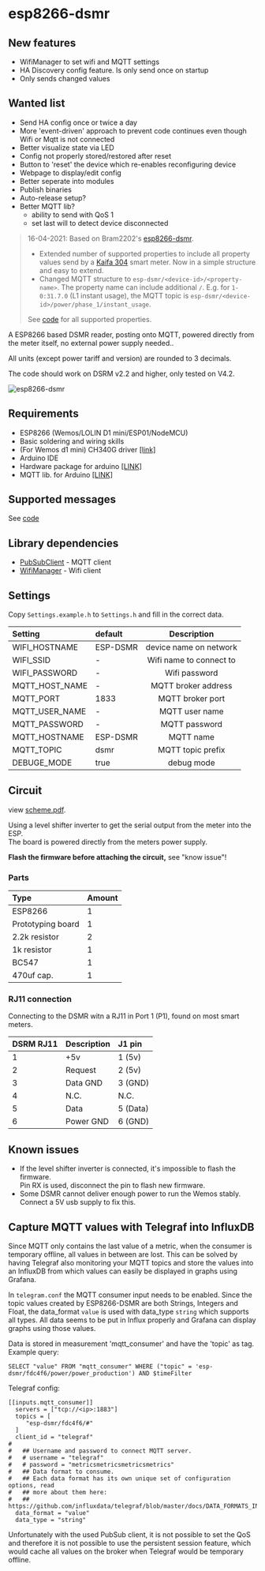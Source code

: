 # esp8266-dsmr

## New features

- WifiManager to set wifi and MQTT settings
- HA Discovery config feature. Is only send once on startup
- Only sends changed values

## Wanted list

- Send HA config once or twice a day
- More 'event-driven' approach to prevent code continues even though Wifi or Mqtt is not connected
- Better visualize state via LED
- Config not properly stored/restored after reset
- Button to 'reset' the device which re-enables reconfiguring device
- Webpage to display/edit config
- Better seperate into modules
- Publish binaries
- Auto-release setup?
- Better MQTT lib?
  - ability to send with QoS 1
  - set last will to detect device disconnected

> 16-04-2021: Based on Bram2202's [esp8266-dsmr](https://github.com/bram2202/esp8266-dsmr).
> - Extended number of supported properties to include all property values send by a [Kaifa 304](https://www.liander.nl/sites/default/files/Meters-Handleidingen-elektriciteit-Kaifa-uitgebreid.pdf) smart meter. Now in a simple structure and easy to extend.
> - Changed MQTT structure to `esp-dsmr/<device-id>/<property-name>`. The property name can include additional `/`. E.g. for `1-0:31.7.0` (L1 instant usage), the MQTT topic is `esp-dsmr/<device-id>/power/phase_1/instant_usage`.
> 
> See [code](https://github.com/diversit/esp8266-dsmr/blob/master/esp8266-dsmr.ino#L28) for all supported properties.


A ESP8266 based DSMR reader, posting onto MQTT, powered directly from the meter itself, no external power supply needed..

All units (except power tariff and version) are rounded to 3 decimals.

The code should work on DSRM v2.2 and higher, only tested on V4.2.

![esp8266-dsmr](https://github.com/bram2202/esp8266-dsmr/blob/master/docs/esp8266-dsmr.jpg "esp8266-dsmr")

## Requirements 
* ESP8266 (Wemos/LOLIN D1 mini/ESP01/NodeMCU)
* Basic soldering and wiring skills
* (For Wemos d1 mini) CH340G driver [[link]](https://wiki.wemos.cc/downloads)
* Arduino IDE
* Hardware package for arduino [[LINK]](https://github.com/esp8266/Arduino)
* MQTT lib. for Arduino [[LINK]](https://pubsubclient.knolleary.net/)


## Supported messages
See [code](https://github.com/diversit/esp8266-dsmr/blob/master/esp8266-dsmr.ino#L28)

## Library dependencies
- [PubSubClient](https://pubsubclient.knolleary.net) - MQTT client
- [WifiManager](https://github.com/tzapu/WiFiManager) - Wifi client

## Settings
Copy `Settings.example.h` to `Settings.h` and fill in the correct data.

| Setting | default | Description|  
|:------------- |:----- |:-------------:| 
| WIFI_HOSTNAME | ESP-DSMR | device name on network |
| WIFI_SSID | - | Wifi name to connect to |
| WIFI_PASSWORD | - | Wifi password |
| MQTT_HOST_NAME | - | MQTT broker address |
| MQTT_PORT | 1833 | MQTT broker port |
| MQTT_USER_NAME| - | MQTT user name |
| MQTT_PASSWORD | - | MQTT password |
| MQTT_HOSTNAME| ESP-DSMR | MQTT name |
| MQTT_TOPIC | dsmr | MQTT topic prefix |
| DEBUGE_MODE | true | debug mode |


## Circuit
view [scheme.pdf](scheme.pdf).

Using a level shifter inverter to get the serial output from the meter into the ESP.<br>
The board is powered directly from the meters power supply.<br>

**Flash the firmware before attaching the circuit,** see "know issue"!

### Parts
| Type | Amount |
|:---|:---|
| ESP8266 | 1 |
| Prototyping board | 1 |
| 2.2k resistor | 2 |
| 1k resistor | 1 |
| BC547 | 1 | 
| 470uf cap. | 1 | 

### RJ11 connection

Connecting to the DSMR witn a RJ11 in Port 1 (P1), found on most smart meters.


| DSRM RJ11 | Description | J1 pin |
|:---|:---|:---|
| 1 | +5v | 1 (5v) |
| 2 | Request | 2 (5v) |
| 3 | Data GND| 3 (GND) |
| 4 | N.C. | N.C. |
| 5 | Data | 5 (Data)|
| 6 | Power GND | 6 (GND) |


## Known issues
- If the level shifter inverter is connected, it's impossible to flash the firmware.<br>
Pin RX is used, disconnect the pin to flash new firmware.
- Some DSMR cannot deliver enough power to run the Wemos stably.<br> 
Connect a 5V usb supply to fix this.

## Capture MQTT values with Telegraf into InfluxDB

Since MQTT only contains the last value of a metric, when the consumer is temporary offline, all values in between are lost.
This can be solved by having Telegraf also monitoring your MQTT topics and store the values into an InfluxDB from which values can easily be displayed in graphs using Grafana.

In `telegram.conf` the MQTT consumer input needs to be enabled.
Since the topic values created by ESP8266-DSMR are both Strings, Integers and Float, the data_format `value` is used with data_type `string` which supports all types.
All data seems to be put in Influx properly and Grafana can display graphs using those values.

Data is stored in measurement 'mqtt_consumer' and have the 'topic' as tag.
Example query:
```
SELECT "value" FROM "mqtt_consumer" WHERE ("topic" = 'esp-dsmr/fdc4f6/power/power_production') AND $timeFilter
```

Telegraf config:
```
[[inputs.mqtt_consumer]]
  servers = ["tcp://<ip>:1883"]
  topics = [
     "esp-dsmr/fdc4f6/#"
  ]
  client_id = "telegraf"
#
#   ## Username and password to connect MQTT server.
#   # username = "telegraf"
#   # password = "metricsmetricsmetricsmetrics"
#   ## Data format to consume.
#   ## Each data format has its own unique set of configuration options, read
#   ## more about them here:
#   ## https://github.com/influxdata/telegraf/blob/master/docs/DATA_FORMATS_INPUT.md
  data_format = "value"
  data_type = "string"
```

Unfortunately with the used PubSub client, it is not possible to set the QoS and therefore it is not possible to use the persistent session feature, which would cache all values on the broker when Telegraf would be temporary offline.